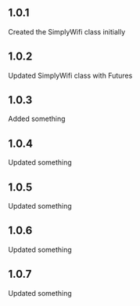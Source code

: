 ## 1.0.1
Created the SimplyWifi class initially

## 1.0.2
Updated SimplyWifi class with Futures

## 1.0.3
Added something

## 1.0.4
Updated something

## 1.0.5
Updated something

## 1.0.6
Updated something

## 1.0.7
Updated something

